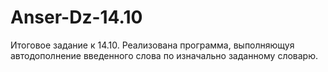 # Anser-Dz-14.10
Итоговое задание к 14.10.  Реализована программа, выполняющуя автодополнение введенного слова по изначально заданному словарю.
